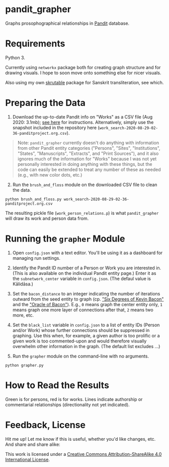 # pandit_grapher

Graphs prosophographical relationships in [Pandit](https://www.panditproject.org/) database.

# Requirements

Python 3.

Currently using `networkx` package both for creating graph structure and for drawing visuals. I hope to soon move onto something else for nicer visuals.

Also using my own [skrutable](https://github.com/tylergneill/skrutable) package for Sanskrit transliteration, see which.

# Preparing the Data

1. Download the up-to-date Pandit info on "Works" as a CSV file (Aug 2020: 3.1mb); [see here](https://www.panditproject.org/node/99329) for instructions. Alternatively, simply use the snapshot included in the repository here (`work_search-2020-08-29-02-36-panditproject.org.csv`).

> Note: `pandit_grapher` currently doesn't do anything with information from other Pandit entity categories ("Persons", "Sites", "Institutions", "States", "Manuscripts", "Extracts", and "Print Sources"), and it also ignores much of the information for "Works" because I was not yet personally interested in doing anything with these things, but the code can easily be extended to treat any number of these as needed (e.g., with new color dots, etc.)

2. Run the `brush_and_floss` module on the downloaded CSV file to clean the data.

~~~
python brush_and_floss.py work_search-2020-08-29-02-36-panditproject.org.csv
~~~

The resulting pickle file (`work_person_relations.p`) is what `pandit_grapher` will draw its work and person data from.

# Running the `grapher` Module

1. Open `config.json` with a text editor. You'll be using it as a dashboard for managing run settings.

2. Identify the Pandit ID number of a Person or Work you are interested in. (This is also available on the individual Pandit entity page.) Enter it as the `subnetwork_center` variable in `config.json`. (The defaul value is Kālidāsa.)

3. Set the `bacon_distance` to an integer indicating the number of iterations outward from the seed entity to graph (cp. ["Six Degrees of Kevin Bacon"](https://en.wikipedia.org/wiki/Six_Degrees_of_Kevin_Bacon#:~:text=Six%20Degrees%20of%20Kevin%20Bacon%20or%20%22Bacon's%20Law%22%20is%20a,and%20prolific%20actor%20Kevin%20Bacon) and the ["Oracle of Bacon"](https://oracleofbacon.org/)). E.g., `0` means graph the center entity only, `1` means graph one more layer of connections after that, `2` means two more, etc.

3. Set the `black_list` variable in `config.json` to a list of entity IDs (Person and/or Work) whose further connections should be suppressed in graphing. Use this when, for example, a given author is too prolific or a given work is too commented-upon and would therefore visually overwhelm other information in the graph. (The default list excludes ...)

4. Run the `grapher` module on the command-line with no arguments.

~~~
python grapher.py
~~~

# How to Read the Results

Green is for persons, red is for works. Lines indicate authorship or commentarial relationships (directionality not yet indicated).

# Feedback, License

Hit me up! Let me know if this is useful, whether you'd like changes, etc. And share and share alike:

This work is licensed under a [Creative Commons Attribution-ShareAlike 4.0 International License](https://creativecommons.org/licenses/by-sa/4.0/).